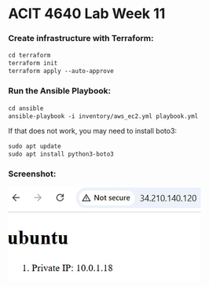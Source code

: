 # ACIT 4640 Lab Week 11

### Create infrastructure with Terraform:
```
cd terraform
terraform init
terraform apply --auto-approve
```

### Run the Ansible Playbook:
```
cd ansible
ansible-playbook -i inventory/aws_ec2.yml playbook.yml
```

If that does not work, you may need to install boto3:
```
sudo apt update
sudo apt install python3-boto3
```

### Screenshot:
![image](server-img.jpg)
